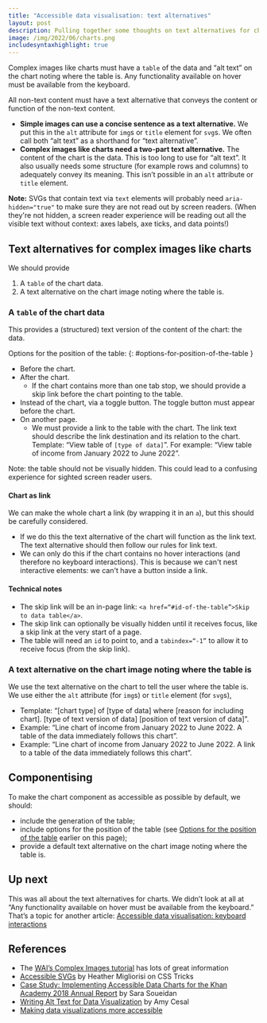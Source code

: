 ```yaml
---
title: "Accessible data visualisation: text alternatives"
layout: post
description: Pulling together some thoughts on text alternatives for charts
image: /img/2022/06/charts.png
includesyntaxhighlight: true
---
```


Complex images like charts must have a `table` of the data and “alt text” on the chart noting where the table is. Any functionality available on hover must be available from the keyboard.

All non-text content must have a text alternative that conveys the content or function of the non-text content.

- **Simple images can use a concise sentence as a text alternative.** We put this in the `alt` attribute for `img`s or `title` element for `svg`s. We often call both “alt text” as a shorthand for “text alternative”.
- **Complex images like charts need a two-part text alternative.** The content of the chart is the data. This is too long to use for “alt text”. It also usually needs some structure (for example rows and columns) to adequately convey its meaning. This isn’t possible in an `alt` attribute or `title` element.

**Note:** SVGs that contain text via `text` elements will probably need `aria-hidden="true"` to make sure they are not read out by screen readers. (When they're not hidden, a screen reader experience will be reading out all the visible text without context: axes labels, axe ticks, and data points!)

## Text alternatives for complex images like charts

We should provide 

1. A `table` of the chart data.
2. A text alternative on the chart image noting where the table is.
	
### A `table` of the chart data

This provides a (structured) text version of the content of the chart: the data.

Options for the position of the table:
{: #options-for-position-of-the-table }

- Before the chart.
- After the chart.
    - If the chart contains more than one tab stop, we should provide a skip link before the chart pointing to the table. 
- Instead of the chart, via a toggle button. The toggle button must appear before the chart.
- On another page.
    - We must provide a link to the table with the chart. The link text should describe the link destination and its relation to the chart. Template: “View table of `[type of data]`”. For example: “View table of income from January 2022 to June 2022”.

Note: the table should not be visually hidden. This could lead to a confusing experience for sighted screen reader users.
  
#### Chart as link

We can make the whole chart a link (by wrapping it in an `a`), but this should be carefully considered.

- If we do this the text alternative of the chart will function as the link text. The text alternative should then follow our rules for link text.
- We can only do this if the chart contains no hover interactions (and therefore no keyboard interactions). This is because we can't nest interactive elements: we can't have a button inside a link.

#### Technical notes

- The skip link will be an in-page link: `<a href=“#id-of-the-table”>Skip to data table</a>`.
- The skip link can optionally be visually hidden until it receives focus, like a skip link at the very start of a page.
- The table will need an `id` to point to, and a `tabindex=“-1”` to allow it to receive focus (from the skip link).


### A text alternative on the chart image noting where the table is

We use the text alternative on the chart to tell the user where the table is. We use either the `alt` attribute (for `img`s) or `title` element (for `svg`s), 

- Template: “[chart type] of [type of data] where [reason for including chart]. [type of text version of data] [position of text version of data]”.
- Example: “Line chart of income from January 2022 to June 2022. A table of the data immediately follows this chart”.
- Example: “Line chart of income from January 2022 to June 2022. A link to a table of the data immediately follows this chart”.

## Componentising

To make the chart component as accessible as possible by default, we should:

- include the generation of the table;
- include options for the position of the table (see [Options for the position of the table](#options-for-position-of-the-table) earlier on this page);
- provide a default text alternative on the chart image noting where the table is.

## Up next

This was all about the text alternatives for charts. We didn’t look at all at “Any functionality available on hover must be available from the keyboard.” That’s a topic for another article: [Accessible data visualisation: keyboard interactions](/2022/07/24/accessible-data-visualisation-keyboard-interactions/)

## References

- The [WAI’s Complex Images tutorial](https://www.w3.org/WAI/tutorials/images/complex/) has lots of great information
- [Accessible SVGs](https://css-tricks.com/accessible-svgs/) by Heather Migliorisi on CSS Tricks
- [Case Study: Implementing Accessible Data Charts for the Khan Academy 2018 Annual Report](https://www.sarasoueidan.com/blog/accessible-data-charts-for-khan-academy-2018-annual-report/) by Sara Soueidan
- [Writing Alt Text for Data Visualization](https://medium.com/nightingale/writing-alt-text-for-data-visualization-2a218ef43f81) by Amy Cesal
- [Making data visualizations more accessible](https://news.mit.edu/2021/data-visualizations-accessible-blind-1012)
